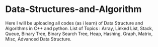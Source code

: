 # Data-Structures-and-Algorithm
Here I will be uploading all codes (as i learn) of Data Structure and Algorithms in C++ and python.
List of Topics : 
Array, 
Linked List, 
Stack, 
Queue, 
Binary Tree, 
Binary Search Tree, 
Heap, 
Hashing, 
Graph, 
Matrix, 
Misc, 
Advanced Data Structure.
